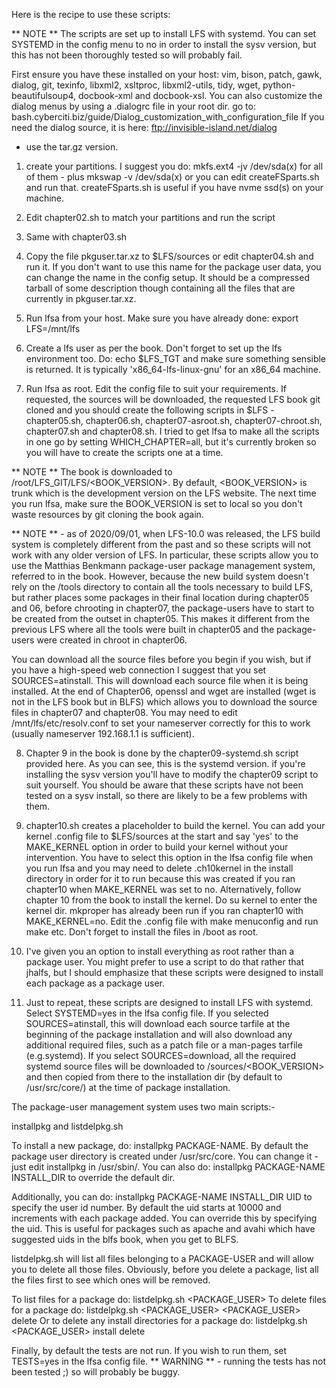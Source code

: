 Here is the recipe to use these scripts:

** NOTE ** The scripts are set up to install LFS with systemd. You can set SYSTEMD in the config menu to no in order to install the sysv version, but this has not been thoroughly tested so will probably fail.

First ensure you have these installed on your host:
vim, bison, patch, gawk, dialog, git, texinfo, libxml2, xsltproc, libxml2-utils, tidy, wget, python-beautifulsoup4, docbook-xml and docbook-xsl.
You can also customize the dialog menus by using a .dialogrc file in your root dir.
go to: bash.cyberciti.biz/guide/Dialog_customization_with_configuration_file
If you need the dialog source, it is here: ftp://invisible-island.net/dialog
- use the tar.gz version.

1. create your partitions. I suggest you do:
mkfs.ext4 -jv /dev/sda(x) for all of them - plus mkswap -v /dev/sda(x) or you can edit createFSparts.sh and run that. createFSparts.sh is useful if you have nvme ssd(s) on your machine.

2. Edit chapter02.sh to match your partitions and run the script
3. Same with chapter03.sh

4. Copy the file pkguser.tar.xz to $LFS/sources or edit chapter04.sh and run it.
If you don't want to use this name for the package user data, you can change the name in the config setup. It should be a compressed tarball of some description though containing all the files that are currently in pkguser.tar.xz.

5. Run lfsa from your host. Make sure you have already done: export LFS=/mnt/lfs 

6. Create a lfs user as per the book. Don't forget to set up the lfs environment too. Do: echo $LFS_TGT and make sure something sensible is returned. It is typically 'x86_64-lfs-linux-gnu' for an x86_64 machine.

7. Run lfsa as root.  Edit the config file to suit your requirements. If requested, the sources will be downloaded, the requested LFS book git cloned and you should create the following scripts in $LFS - chapter05.sh, chapter06.sh, chapter07-asroot.sh, chapter07-chroot.sh, chapter07.sh and chapter08.sh. I tried to get lfsa to make all the scripts in one go by setting WHICH_CHAPTER=all, but it's currently broken so you will have to create the scripts one at a time.

** NOTE ** The book is downloaded to /root/LFS_GIT/LFS/<BOOK_VERSION>. By default, <BOOK_VERSION> is trunk which is the development version on the LFS website. The next time you run lfsa, make sure the BOOK_VERSION is set to local so you don't waste resources by git cloning the book again.

** NOTE ** - as of 2020/09/01, when LFS-10.0 was released, the LFS build system is completely different from the past and so these scripts will not work with any older version of LFS. In particular, these scripts allow you to use the Matthias Benkmann package-user package management system, referred to in the book. However, because the new build system doesn't rely on the /tools directory to contain all the tools necessary to build LFS, but rather places some packages in their final location during chapter05 and 06, before chrooting in chapter07, the package-users have to start to be created from the outset in chapter05. This makes it different from the previous LFS where all the tools were built in chapter05 and the package-users were created in chroot in chapter06.

You can download all the source files before you begin if you wish, but if you have a high-speed web connection I suggest that you set SOURCES=atinstall. This will download each source file when it is being installed. At the end of Chapter06, openssl and wget are installed (wget is not in the LFS book but in BLFS) which allows you to download the source files in chapter07 and chapter08. You may need to edit /mnt/lfs/etc/resolv.conf to set your nameserver correctly for this to work (usually nameserver 192.168.1.1 is sufficient).

8. Chapter 9 in the book is done by the chapter09-systemd.sh script provided here. As you can see, this is the systemd version. if you're installing the sysv version you'll have to modify the chapter09 script to suit yourself. You should be aware that these scripts have not been tested on a sysv install, so there are likely to be a few problems with them.

9. chapter10.sh creates a placeholder to build the kernel. You can add your kernel .config file to $LFS/sources at the start and say 'yes' to the MAKE_KERNEL option in order to build your kernel without your intervention. You have to select this option in the lfsa config file when you run lfsa and you may need to delete .ch10kernel in the install directory in order for it to run because this was created if you ran chapter10 when MAKE_KERNEL was set to no.
Alternatively,  follow chapter 10 from the book to install the kernel. Do su kernel to enter the kernel dir. mkproper has already been run if you ran chapter10 with MAKE_KERNEL=no. Edit the .config file with make menuconfig and run make etc. Don't forget to install the files in /boot as root.

10. I've given you an option to install everything as root rather than a package user. You might prefer to use a script to do that rather that jhalfs, but I should emphasize that these scripts were designed to install each package as a package user.

11. Just to repeat, these scripts are designed to install LFS with systemd. Select SYSTEMD=yes in the lfsa config file. If you selected SOURCES=atinstall, this will download each source tarfile at the beginning of the package installation and will also download any additional required files, such as a patch file or a man-pages tarfile (e.g.systemd).
If you select SOURCES=download, all the required systemd source files will be downloaded to /sources/<BOOK_VERSION> and then copied from there to the installation dir (by default to /usr/src/core/<package-name>) at the time of package installation.

The package-user management system uses two main scripts:-

installpkg and listdelpkg.sh

To install a new package, do: installpkg PACKAGE-NAME. 
By default the package user directory is created under /usr/src/core. You can change it - just edit installpkg in /usr/sbin/. You can also do: 
installpkg PACKAGE-NAME INSTALL_DIR to override the default dir.

Additionally, you can do: installpkg PACKAGE-NAME INSTALL_DIR UID
to specify the user id number. By default the uid starts at 10000 and increments with each package added. You can override this by specifying the uid. This is useful for packages such as apache and avahi which have suggested uids in the blfs book, when you get to BLFS.

listdelpkg.sh will list all files belonging to a PACKAGE-USER and will allow you to delete all those files. Obviously, before you delete a package, list all the files first to see which ones will be removed.

To list files for a package do: listdelpkg.sh <PACKAGE_USER>
To delete files for a package do: listdelpkg.sh <PACKAGE_USER> <PACKAGE_USER> delete
Or to delete any install directories for a package do:
listdelpkg.sh <PACKAGE_USER> install delete

Finally, by default the tests are not run. If you wish to run them, set TESTS=yes in the lfsa config file. ** WARNING ** - running the tests has not been tested ;) so will probably be buggy.
